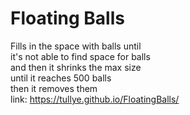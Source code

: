 # Floating Balls
Fills in the space with balls until  
it's not able to find space for balls  
and then it shrinks the max size  
until it reaches 500 balls  
then it removes them  
link: https://tullye.github.io/FloatingBalls/  
